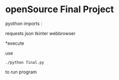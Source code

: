 # openSource Final Project

pyothon imports :

requests
json
tkinter
webbrowser



*execute


use
```
./python final.py
```
to run program


